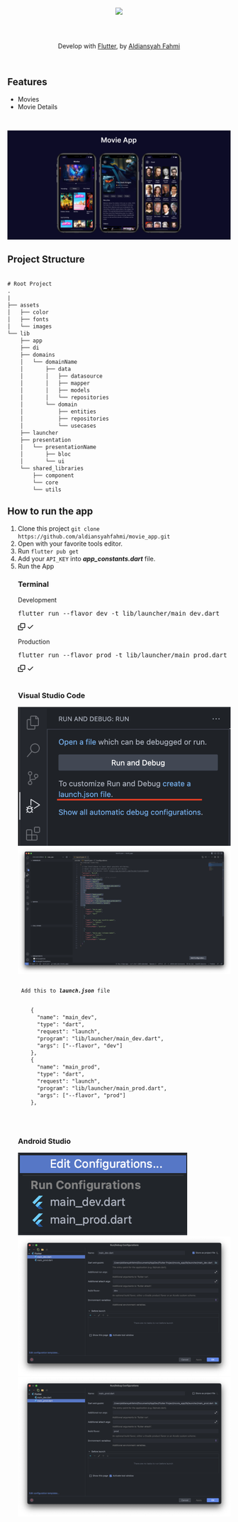 <p align="center">
    <a href="https://flutter.dev" target="_blank">
        <img align="middle" src="https://camo.githubusercontent.com/ac6ddc680bd6541f36ce4659b4bac7390e75d91a8016691c45cb28ccd4002fdc/68747470733a2f2f73746f726167652e676f6f676c65617069732e636f6d2f636d732d73746f726167652d6275636b65742f36653139666565366234376233366361363133662e706e67" width="400">
    </a>
</p>
<br>
<br>
<p align="center">
    Develop with <a href="https://flutter.dev" target="_blank">Flutter</a>, by <a href="https://aldev.tempatkoding.com" target="_blank">Aldiansyah Fahmi</a>
</p>
<br>

<h2> Features </h2>
<ul>
    <li>Movies</li>
    <li>Movie Details</li>
</ul>

<br>
<p align="center">
    <a target="_blank"><img src="assets/screenshoot/Movie App.png" >
</p>

<h2> Project Structure </h2>
<pre class="notranslate"><code>
# Root Project
.
|
├── assets                       
│   ├── color         
│   ├── fonts   
│   └── images  
└── lib                       
    ├── app            
    ├── di            
    ├── domains            
    │   └── domainName            
    │       ├── data            
    │       │   ├── datasource            
    │       │   ├── mapper            
    │       │   ├── models            
    │       │   └── repositories            
    │       └── domain            
    │           ├── entities            
    │           ├── repositories            
    │           └── usecases            
    ├── launcher            
    ├── presentation
    │   └── presentationName            
    │       ├── bloc                     
    │       └── ui                     
    └── shared_libraries     
        ├── component                
        └── core                
        └── utils                
</code></pre>

<h2> How to run the app </h2>
<ol dir="auto">
<li>Clone this project <code>git clone https://github.com/aldiansyahfahmi/movie_app.git</code></li>
<li>Open with your favorite tools editor.</li>
<li>Run <code>flutter pub get</code>
<li>Add your <code>API_KEY</code> into <em><strong>app_constants.dart</strong></em> file.</li>
<li>Run the App

<h3> Terminal </h3>
<p> Development </p>
<div class="highlight highlight-text-shell-session notranslate position-relative overflow-auto" dir="auto"><pre><span class="pl-c1">flutter run --flavor dev -t lib/launcher/main_dev.dart</span></pre><div class="zeroclipboard-container position-absolute right-0 top-0">
    <clipboard-copy aria-label="Copy" class="ClipboardButton btn js-clipboard-copy m-2 p-0 tooltipped-no-delay" data-copy-feedback="Copied!" data-tooltip-direction="w" value="flutter run --flavor development --target=lib/launcher/main-dev.dart" tabindex="0" role="button">
      <svg aria-hidden="true" height="16" viewBox="0 0 16 16" version="1.1" width="16" data-view-component="true" class="octicon octicon-copy js-clipboard-copy-icon m-2">
    <path d="M0 6.75C0 5.784.784 5 1.75 5h1.5a.75.75 0 0 1 0 1.5h-1.5a.25.25 0 0 0-.25.25v7.5c0 .138.112.25.25.25h7.5a.25.25 0 0 0 .25-.25v-1.5a.75.75 0 0 1 1.5 0v1.5A1.75 1.75 0 0 1 9.25 16h-7.5A1.75 1.75 0 0 1 0 14.25Z"></path><path d="M5 1.75C5 .784 5.784 0 6.75 0h7.5C15.216 0 16 .784 16 1.75v7.5A1.75 1.75 0 0 1 14.25 11h-7.5A1.75 1.75 0 0 1 5 9.25Zm1.75-.25a.25.25 0 0 0-.25.25v7.5c0 .138.112.25.25.25h7.5a.25.25 0 0 0 .25-.25v-7.5a.25.25 0 0 0-.25-.25Z"></path>
</svg>
      <svg aria-hidden="true" height="16" viewBox="0 0 16 16" version="1.1" width="16" data-view-component="true" class="octicon octicon-check js-clipboard-check-icon color-fg-success d-none m-2">
    <path d="M13.78 4.22a.75.75 0 0 1 0 1.06l-7.25 7.25a.75.75 0 0 1-1.06 0L2.22 9.28a.751.751 0 0 1 .018-1.042.751.751 0 0 1 1.042-.018L6 10.94l6.72-6.72a.75.75 0 0 1 1.06 0Z"></path>
</svg>
    </clipboard-copy>
  </div></div>
<p> Production </p>
<div class="highlight highlight-text-shell-session notranslate position-relative overflow-auto" dir="auto"><pre><span class="pl-c1">flutter run --flavor prod -t lib/launcher/main_prod.dart</span></pre><div class="zeroclipboard-container position-absolute right-0 top-0">
    <clipboard-copy aria-label="Copy" class="ClipboardButton btn js-clipboard-copy m-2 p-0 tooltipped-no-delay" data-copy-feedback="Copied!" data-tooltip-direction="w" value="flutter run --flavor development --target=lib/launcher/main-dev.dart" tabindex="0" role="button">
      <svg aria-hidden="true" height="16" viewBox="0 0 16 16" version="1.1" width="16" data-view-component="true" class="octicon octicon-copy js-clipboard-copy-icon m-2">
    <path d="M0 6.75C0 5.784.784 5 1.75 5h1.5a.75.75 0 0 1 0 1.5h-1.5a.25.25 0 0 0-.25.25v7.5c0 .138.112.25.25.25h7.5a.25.25 0 0 0 .25-.25v-1.5a.75.75 0 0 1 1.5 0v1.5A1.75 1.75 0 0 1 9.25 16h-7.5A1.75 1.75 0 0 1 0 14.25Z"></path><path d="M5 1.75C5 .784 5.784 0 6.75 0h7.5C15.216 0 16 .784 16 1.75v7.5A1.75 1.75 0 0 1 14.25 11h-7.5A1.75 1.75 0 0 1 5 9.25Zm1.75-.25a.25.25 0 0 0-.25.25v7.5c0 .138.112.25.25.25h7.5a.25.25 0 0 0 .25-.25v-7.5a.25.25 0 0 0-.25-.25Z"></path>
</svg>
      <svg aria-hidden="true" height="16" viewBox="0 0 16 16" version="1.1" width="16" data-view-component="true" class="octicon octicon-check js-clipboard-check-icon color-fg-success d-none m-2">
    <path d="M13.78 4.22a.75.75 0 0 1 0 1.06l-7.25 7.25a.75.75 0 0 1-1.06 0L2.22 9.28a.751.751 0 0 1 .018-1.042.751.751 0 0 1 1.042-.018L6 10.94l6.72-6.72a.75.75 0 0 1 1.06 0Z"></path>
</svg>
    </clipboard-copy>
  </div></div>

<br>

<h3> Visual Studio Code  </h3>

<pre>
<img src="assets/screenshoot/vscode1.png" alt="Tutor1" style="max-width: 100%;">
<img src="assets/screenshoot/vscode2.png" alt="Tutor2" style="max-width: 100%;">
<code>
<p> Add this to <em><strong>launch.json</strong></em> file </p>
    {
      "name": "main_dev",
      "type": "dart",
      "request": "launch",
      "program": "lib/launcher/main_dev.dart",
      "args": ["--flavor", "dev"]
    },
    {
      "name": "main_prod",
      "type": "dart",
      "request": "launch",
      "program": "lib/launcher/main_prod.dart",
      "args": ["--flavor", "prod"]
    },
</code>
</pre>

<br>

<h3> Android Studio </h3>

<pre>
<img src="assets/screenshoot/as1.png" alt="Tutor1" style="max-width: 100%;">
<img src="assets/screenshoot/as2.png" alt="Tutor2" style="max-width: 100%;">
<img src="assets/screenshoot/as3.png" alt="Tutor2" style="max-width: 100%;">
</pre>
